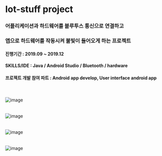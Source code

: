 # Iot-stuff project  
### 어플리케이션과 하드웨어를 블루투스 통신으로 연결하고  
### 앱으로 하드웨어를 작동시켜 불빛이 들어오게 하는 프로젝트    
#### 진행기간 : 2019.09 ~ 2019.12
#### SKILLS/IDE : Java / Android Studio / Bluetooth / hardware
#### 프로젝트 개발 참여 파트 : Android app develop, User interface android app

</br></br>
![image](https://user-images.githubusercontent.com/56243414/205889716-2e6a034c-0ff9-4bb1-97e4-516445fa1687.png)
</br></br></br>
![image](https://user-images.githubusercontent.com/56243414/205889798-15c95dfc-d02c-460c-873e-bea3ec1a8d9a.png)
</br></br></br>
![image](https://user-images.githubusercontent.com/56243414/205890240-8bb2e95d-d615-4dbc-b3ac-cf9588699706.png)
</br></br></br>
![image](https://user-images.githubusercontent.com/56243414/205889861-b7414cd2-4a29-4249-b8c5-bc41bae74c4f.png)


